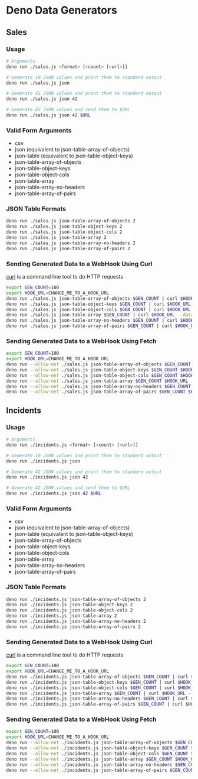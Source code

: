 # Deno Data Generators

## Sales

### Usage

```sh
# Arguments
deno run ./sales.js <format> [<count> [<url>]]

# Generate 10 JSON values and print them to standard output
deno run ./sales.js json

# Generate 42 JSON values and print them to standard output
deno run ./sales.js json 42

# Generate 42 JSON values and send them to $URL
deno run ./sales.js json 42 $URL
```

### Valid Form Arguments

- csv
- json (equivalent to json-table-array-of-objects)
- json-table (equivalent to json-table-object-keys)
- json-table-array-of-objects
- json-table-object-keys
- json-table-object-cols
- json-table-array
- json-table-array-no-headers
- json-table-array-of-pairs

### JSON Table Formats

```sh
deno run ./sales.js json-table-array-of-objects 2
deno run ./sales.js json-table-object-keys 2
deno run ./sales.js json-table-object-cols 2
deno run ./sales.js json-table-array 2
deno run ./sales.js json-table-array-no-headers 2
deno run ./sales.js json-table-array-of-pairs 2
```

### Sending Generated Data to a WebHook Using Curl

[curl](https://curl.se/) is a command line tool to do HTTP requests

```sh
export GEN_COUNT=100
export HOOK_URL=CHANGE_ME_TO_A_HOOK_URL
deno run ./sales.js json-table-array-of-objects $GEN_COUNT | curl $HOOK_URL --data-binary @-
deno run ./sales.js json-table-object-keys $GEN_COUNT | curl $HOOK_URL --data-binary @-
deno run ./sales.js json-table-object-cols $GEN_COUNT | curl $HOOK_URL --data-binary @-
deno run ./sales.js json-table-array $GEN_COUNT | curl $HOOK_URL --data-binary @-
deno run ./sales.js json-table-array-no-headers $GEN_COUNT | curl $HOOK_URL --data-binary @-
deno run ./sales.js json-table-array-of-pairs $GEN_COUNT | curl $HOOK_URL --data-binary @-
```

### Sending Generated Data to a WebHook Using Fetch

```sh
export GEN_COUNT=100
export HOOK_URL=CHANGE_ME_TO_A_HOOK_URL
deno run --allow-net ./sales.js json-table-array-of-objects $GEN_COUNT $HOOK_URL
deno run --allow-net ./sales.js json-table-object-keys $GEN_COUNT $HOOK_URL
deno run --allow-net ./sales.js json-table-object-cols $GEN_COUNT $HOOK_URL
deno run --allow-net ./sales.js json-table-array $GEN_COUNT $HOOK_URL
deno run --allow-net ./sales.js json-table-array-no-headers $GEN_COUNT $HOOK_URL
deno run --allow-net ./sales.js json-table-array-of-pairs $GEN_COUNT $HOOK_URL
```

## Incidents

### Usage

```sh
# Arguments
deno run ./incidents.js <format> [<count> [<url>]]

# Generate 10 JSON values and print them to standard output
deno run ./incidents.js json

# Generate 42 JSON values and print them to standard output
deno run ./incidents.js json 42

# Generate 42 JSON values and send them to $URL
deno run ./incidents.js json 42 $URL
```

### Valid Form Arguments

- csv
- json (equivalent to json-table-array-of-objects)
- json-table (equivalent to json-table-object-keys)
- json-table-array-of-objects
- json-table-object-keys
- json-table-object-cols
- json-table-array
- json-table-array-no-headers
- json-table-array-of-pairs

### JSON Table Formats

```sh
deno run ./incidents.js json-table-array-of-objects 2
deno run ./incidents.js json-table-object-keys 2
deno run ./incidents.js json-table-object-cols 2
deno run ./incidents.js json-table-array 2
deno run ./incidents.js json-table-array-no-headers 2
deno run ./incidents.js json-table-array-of-pairs 2
```

### Sending Generated Data to a WebHook Using Curl

[curl](https://curl.se/) is a command line tool to do HTTP requests

```sh
export GEN_COUNT=100
export HOOK_URL=CHANGE_ME_TO_A_HOOK_URL
deno run ./incidents.js json-table-array-of-objects $GEN_COUNT | curl $HOOK_URL --data-binary @-
deno run ./incidents.js json-table-object-keys $GEN_COUNT | curl $HOOK_URL --data-binary @-
deno run ./incidents.js json-table-object-cols $GEN_COUNT | curl $HOOK_URL --data-binary @-
deno run ./incidents.js json-table-array $GEN_COUNT | curl $HOOK_URL --data-binary @-
deno run ./incidents.js json-table-array-no-headers $GEN_COUNT | curl $HOOK_URL --data-binary @-
deno run ./incidents.js json-table-array-of-pairs $GEN_COUNT | curl $HOOK_URL --data-binary @-
```

### Sending Generated Data to a WebHook Using Fetch

```sh
export GEN_COUNT=100
export HOOK_URL=CHANGE_ME_TO_A_HOOK_URL
deno run --allow-net ./incidents.js json-table-array-of-objects $GEN_COUNT $HOOK_URL
deno run --allow-net ./incidents.js json-table-object-keys $GEN_COUNT $HOOK_URL
deno run --allow-net ./incidents.js json-table-object-cols $GEN_COUNT $HOOK_URL
deno run --allow-net ./incidents.js json-table-array $GEN_COUNT $HOOK_URL
deno run --allow-net ./incidents.js json-table-array-no-headers $GEN_COUNT $HOOK_URL
deno run --allow-net ./incidents.js json-table-array-of-pairs $GEN_COUNT $HOOK_URL
```

